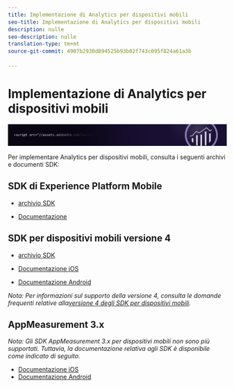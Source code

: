 ```yaml
---
title: Implementazione di Analytics per dispositivi mobili
seo-title: Implementazione di Analytics per dispositivi mobili
description: nulle
seo-description: nulle
translation-type: tm+mt
source-git-commit: 4907b2930d894525b93b02f743c095f824a61a3b

---
```



# Implementazione di Analytics per dispositivi mobili

![Banner](../../assets/doc_banner_implement.png)

Per implementare Analytics per dispositivi mobili, consulta i seguenti archivi e documenti SDK:

## SDK di Experience Platform Mobile

* [archivio SDK](https://github.com/Adobe-Marketing-Cloud/aep-sdks-documentation/blob/master/resources/frequently-asked-questions/current-sdk-versions.md)

* [Documentazione](https://aep-sdks.gitbook.io/docs/)

## SDK per dispositivi mobili versione 4


* [archivio SDK](https://github.com/Adobe-Marketing-Cloud/mobile-services/tree/master/sdks)

* [Documentazione iOS](https://docs.adobe.com/content/help/en/mobile-services/ios/overview.html)
* [Documentazione Android](https://docs.adobe.com/content/help/en/mobile-services/android/overview.html)

*Nota: Per informazioni sul supporto della versione 4, consulta le domande frequenti relative alla[versione 4 degli SDK per dispositivi mobili](https://aep-sdks.gitbook.io/docs/version-4-sdk-end-of-support-faq).*

## AppMeasurement 3.x

*Nota: Gli SDK AppMeasurement 3.x per dispositivi mobili non sono più supportati. Tuttavia, la documentazione relativa agli SDK è disponibile come indicato di seguito.*


* [Documentazione iOS](https://git.corp.adobe.com/AdobeDocs/analytics.en/blob/master/assets/adobe_mobile_ios_3.x.pdf)
* [Documentazione Android](https://git.corp.adobe.com/AdobeDocs/analytics.en/blob/master/assets/android_3.x.pdf)
